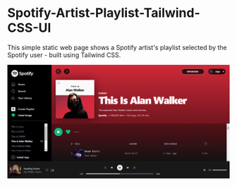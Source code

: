 # Spotify-Artist-Playlist-Tailwind-CSS-UI
This simple static web page shows a Spotify artist's playlist selected by the Spotify user - built using Tailwind CSS.

![Spotify Screenshot](https://github.com/joancodes/Spotify-Artist-Playlist-Tailwind-CSS-UI/blob/master/images/spotify-screenshot.png?raw=true)
